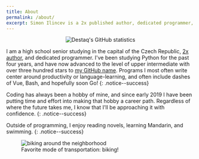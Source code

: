 ```yaml
---
title: About
permalink: /about/
excerpt: Simon Ilincev is a 2x published author, dedicated programmer, and high school senior. He is interested in backend web development, and has over three hundred stars on his GitHub repositories.
---
```


<p align="center"> <img src="https://github-readme-stats.vercel.app/api?username=destaq&show_icons=true" alt="Destaq's GitHub statistics" /> </p>

I am a high school senior studying in the capital of the Czech Republic, [2x author](https://www.goodreads.com/author/show/19271921.Simon_Ilincev), and dedicated programmer. I've been studying Python for the past four years, and have now advanced to the level of upper intermediate with over three hundred stars to [my GitHub name](https://github.com/Destaq). Programs I most often write center around productivity or language-learning, and often include dashes of Vue, Bash, and hopefully soon Go! 
{: .notice--success}

Coding has always been a hobby of mine, and since early 2019 I have been putting time and effort into making that hobby a career path. Regardless of where the future takes me, I know that I'll be approaching it with confidence.
{: .notice--success}

Outside of programming, I enjoy reading novels, learning Mandarin, and swimming.
{: .notice--success}

<figure style="width: 300px" class="align-center">
  <img src="{{ site.url }}{{ site.baseurl }}/assets/images/biking.jpg" alt="biking around the neighborhood">
  <figcaption>Favorite mode of transportation: biking!</figcaption>
</figure> 
